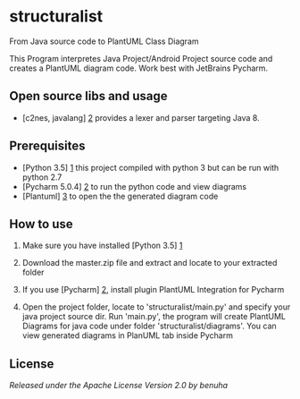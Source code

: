 # structuralist
From Java source code to PlantUML Class Diagram

This Program interpretes Java Project/Android Project source code and creates a PlantUML diagram code. 
Work best with JetBrains Pycharm.

Open source libs and usage
-------------

* [c2nes, javalang] [2] provides a lexer and parser targeting Java 8.


Prerequisites
-------------

* [Python 3.5] [1] this project compiled with python 3 but can be run with python 2.7 
* [Pycharm 5.0.4] [2] to run the python code and view diagrams
* [Plantuml] [3] to open the the generated diagram code

How to use
----------

1.  Make sure you have installed [Python 3.5] [1]

2.  Download the master.zip file and extract and locate to your extracted folder

3.  If you use [Pycharm] [2], install plugin PlantUML Integration for Pycharm

4.  Open the project folder, locate to 'structuralist/main.py' and specify your java project source dir. Run 'main.py', the program will create PlantUML Diagrams for java code under folder 'structuralist/diagrams'. You can view generated diagrams in PlanUML tab inside Pycharm 

License
----------
*Released under the Apache License Version 2.0 by benuha*

   [1]: https://www.python.org/downloads/
   [2]: https://github.com/c2nes/javalang
   [3]: http://plantuml.com/download
